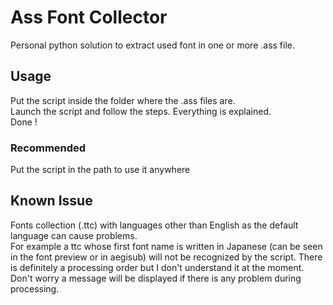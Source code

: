 # Ass Font Collector

Personal python solution to extract used font in one or more .ass file.

## Usage

Put the script inside the folder where the .ass files are.<br>
Launch the script and follow the steps. Everything is explained.<br>
Done !

### Recommended
Put the script in the path to use it anywhere

## Known Issue
Fonts collection (.ttc) with languages other than English as the default language can cause problems. <br>
For example a ttc whose first font name is written in Japanese (can be seen in the font preview or in aegisub) will not be recognized by the script. 
There is definitely a processing order but I don't understand it at the moment. <br>
Don't worry a message will be displayed if there is any problem during processing.
